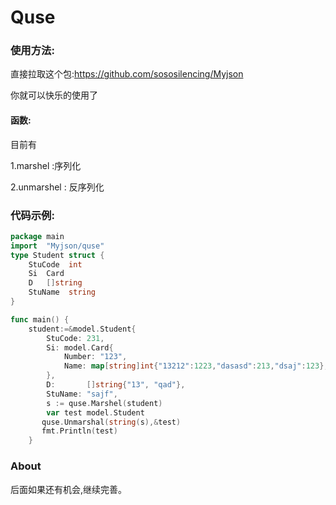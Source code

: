 # Quse
### 使用方法:



直接拉取这个包:https://github.com/sososilencing/Myjson

你就可以快乐的使用了

#### 函数: 

目前有 

1.marshel  :序列化

2.unmarshel : 反序列化

### 代码示例:

```go
package main
import  "Myjson/quse"
type Student struct {
	StuCode  int
	Si  Card
	D   []string
	StuName  string
}

func main() {
	student:=&model.Student{
		StuCode: 231,
		Si: model.Card{
			Number: "123",
			Name: map[string]int{"13212":1223,"dasasd":213,"dsaj":123},
		},
		D:       []string{"13", "qad"},
		StuName: "sajf",
		s := quse.Marshel(student)
		var test model.Student
	   quse.Unmarshal(string(s),&test)
	   fmt.Println(test)
	}
```

### About

后面如果还有机会,继续完善。